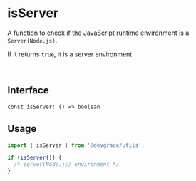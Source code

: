 # isServer

A function to check if the JavaScript runtime environment is a `Server(Node.js)`.

If it returns `true`, it is a server environment.

<br />

## Interface
```tsx
const isServer: () => boolean
```

## Usage
```ts
import { isServer } from '@devgrace/utils';

if (isServer()) {
  /* server(Node.js) environment */
}
```